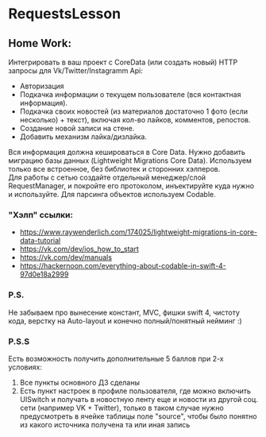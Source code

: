 # RequestsLesson

## Home Work: 
Интегрировать в ваш проект с CoreData (или создать новый) HTTP запросы для Vk/Twitter/Instagramm Api: 
* Авторизация 
* Подкачка информации о текущем пользователе (вся контактная информация).
* Подкачка своих новостей (из материалов достаточно 1 фото (если несколько) + текст), включая кол-во лайков, комментов, репостов. 
* Создание новой записи на стене. 
* Добавить механизм лайка/дизлайка. 

Вся информация должна кешироваться в Core Data. 
Нужно добавить миграцию базы данных (Lightweight Migrations Core Data). 
Используем только все встроенное, без библиотек и сторонних хэлперов.   
Для работы с сетью создайте отдельный менеджер/слой RequestManager, и покройте его протоколом, инъектируйте куда нужно и используйте. 
Для парсинга объектов используем Codable. 

### "Хэлп" ссылки: 
* https://www.raywenderlich.com/174025/lightweight-migrations-in-core-data-tutorial 
* https://vk.com/dev/ios_how_to_start 
* https://vk.com/dev/manuals 
* https://hackernoon.com/everything-about-codable-in-swift-4-97d0e18a2999 

### P.S. 
Не забываем про вынесение констант, MVC, фишки swift 4, чистоту кода, верстку на  Auto-layout и конечно полный/понятный нейминг :) 

### P.S.S 
Есть возможность получить дополнительные 5 баллов при 2-х условиях: 
1) Все пункты основного ДЗ сделаны 
2) Есть пункт настроек в профиле пользователя, где можно включить UISwitch и получать в новостную ленту еще и новости из другой соц. сети (например VK + Twitter), только в таком случае нужно предусмотреть в ячейке таблицы поле "source", чтобы было понятно из какого источника получена та или иная запись
